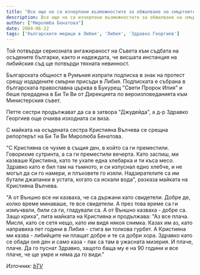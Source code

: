 ```yaml
---
title: "Все още не са изчерпани възможностите за обжалване на смъртните присъди на българските медицински сестри"
description: Все още не са изчерпани възможностите за обжалване на смъртните присъди на българските медицински сестри, които дава самото либийско законодателство. Това заяви генералният секретар на Съвета на Европа Валтер Швимер пред журналисти в Страсбург, предаде специалният пратеник на Агенция „Фокус“ Анелия Димитрова.
author: ["Миролюба Бенатова"]
date: 2004-06-22
tags: ['българските медици в Либия', 'Либия', 'Здравко Георгиев']
---
```


Той потвърди сериозната ангажираност на Съвета към съдбата на осъдените българки, както и надеждата, че висшата инстанция на либийския съд ще потвърди тяхната невинност.

Българската общност в Румъния изпрати подписка в знак на протест срещу издадените смърни присъди в Либия. Подписката е събрана в българската православна църква в Букурещ "Свети Пророк Илия" и беше предадена в Би Ти Ви от Дирекцията по вероизповеданията към Министерския съвет.

Петте сестри продължават да са в затвора "Джудейда", а д-р Здравко Георгиев още очаква изходната си виза.

С майката на осъдената сестра Кристияна Вълчева се срещна репортерът на Би Ти Ви Миролюба Бенатова.

"С Кристияна се чухме в същия ден, в който са ги преместили. Говорихме сутринта, а са ги преместили вечерта. Като заспиш, ми казваше Кристияна, като те ухапе една хлебарка и ти къса месо. Здравко като е бил там на тъмното, и си изпуснал едно хлебче, и не могъл да си го намери, и плъховете го изяли. Надзирателите са им бутали джапанки в устата, когато са искали вода", разказа майката на Кристияна Вълчева.

"А от Външно все ни казваха, че са държани като свидетели. Добре де, колко време минаваше, те все свидетели. А през това време са ги измъчвали, били са ги, гладували са. А от Външно казваха - добре са. Защо криха", пита майката на Кристияна и продължава: "Аз все плача. Мисля, като се сетя нещо, като им видя някоя снимка. Казах им аз, като направиха пет години в Либия - стига ви толкова гурбет. А Кристияна ми казва - либийците ни плащат добре и те са добри хора. Здравко като се обади оня ден и само каза - пак са там в ужасната мизерия. И плаче, плаче. Да го пуснат Здравко, защото баща му е на 90 години и все плаче, че ще умре и няма да го види."

*Източник: [bTV](https://btvnovinite.bg/33318-Vse_oshte_ne_sa_izcherpani_vazmojnostite_za_objalvane_na_smartnite_prisadi_na_balgarskite_meditsinski_sestri.html)*
